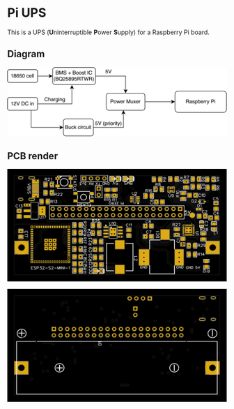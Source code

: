 # Pi UPS

This is a UPS (**U**ninterruptible **P**ower **S**upply) for a Raspberry Pi board.

## Diagram

![](diagram.jpg)

## PCB render

![](Top.png)

![](Back.png)